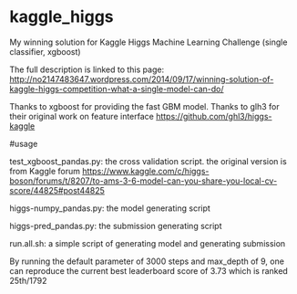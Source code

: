 kaggle_higgs
============

My winning solution for Kaggle Higgs Machine Learning Challenge (single classifier, xgboost)

The full description is linked to this page:
http://no2147483647.wordpress.com/2014/09/17/winning-solution-of-kaggle-higgs-competition-what-a-single-model-can-do/

Thanks to xgboost for providing the fast GBM model.
Thanks to glh3 for their original work on feature interface https://github.com/ghl3/higgs-kaggle 

#usage

test_xgboost_pandas.py: the cross validation script. the original version is from Kaggle forum https://www.kaggle.com/c/higgs-boson/forums/t/8207/to-ams-3-6-model-can-you-share-you-local-cv-score/44825#post44825

higgs-numpy_pandas.py: the model generating script

higgs-pred_pandas.py: the submission generating script

run.all.sh: a simple script of generating model and generating submission

By running the default parameter of 3000 steps and max_depth of 9, one can reproduce the current best leaderboard score of 3.73 which is ranked 25th/1792
